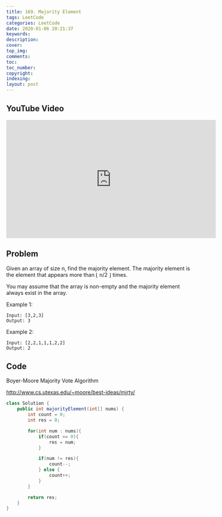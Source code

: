 ```yaml
---
title: 169. Majority Element
tags: LeetCode
categories: LeetCode
date: 2020-01-06 20:21:37
keywords:
description:
cover:
top_img:
comments:
toc:
toc_number:
copyright:
indexing:
layout: post
---
```


## YouTube Video

<iframe width="560" height="315" src="https://www.youtube.com/embed/2s7b0zs4Vf4" frameborder="0" allow="accelerometer; autoplay; encrypted-media; gyroscope; picture-in-picture" allowfullscreen></iframe>

## Problem

Given an array of size n, find the majority element. The majority element is the element that appears more than ⌊ n/2 ⌋ times.

You may assume that the array is non-empty and the majority element always exist in the array.

Example 1:

```
Input: [3,2,3]
Output: 3
```

Example 2:

```
Input: [2,2,1,1,1,2,2]
Output: 2
```

## Code

Boyer-Moore Majority Vote Algorithm

http://www.cs.utexas.edu/~moore/best-ideas/mjrty/

```java
class Solution {
    public int majorityElement(int[] nums) {
        int count = 0;
        int res = 0;

        for(int num : nums){
            if(count == 0){
                res = num;
            }

            if(num != res){
                count--;
            } else {
                count++;
            }
        }

        return res;
    }
}
```
